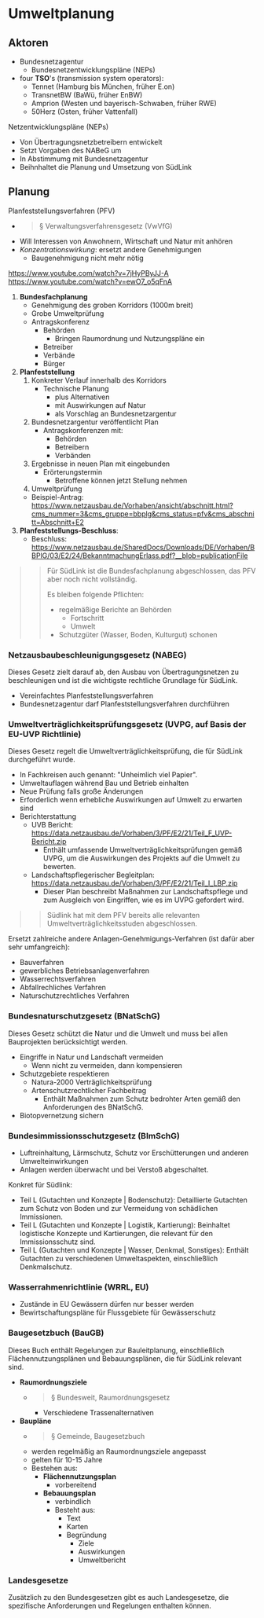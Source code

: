 # Umweltplanung

## Aktoren

-   Bundesnetzagentur
    -   Bundesnetzentwicklungspläne (NEPs)
-   four **TSO**'s (transmission system operators):
    -   Tennet (Hamburg bis München, früher E.on)
    -   TransnetBW (BaWü, früher EnBW)
    -   Amprion (Westen und bayerisch-Schwaben, früher RWE)
    -   50Herz (Osten, früher Vattenfall)

Netzentwicklungspläne (NEPs)

-   Von Übertragungsnetzbetreibern entwickelt
-   Setzt Vorgaben des NABeG um
-   In Abstimmumg mit Bundesnetzagentur
-   Beihnhaltet die Planung und Umsetzung von SüdLink

## Planung

Planfeststellungsverfahren (PFV)

-   > § Verwaltungsverfahrensgesetz (VwVfG)
-   Will Interessen von Anwohnern, Wirtschaft und Natur mit anhören
-   _Konzentrationswirkung_: ersetzt andere Genehmigungen
    -   Baugenehmigung nicht mehr nötig

https://www.youtube.com/watch?v=7jHyPByJJ-A
https://www.youtube.com/watch?v=ewO7_o5qFnA

1. **Bundesfachplanung**
    - Genehmigung des groben Korridors (1000m breit)
    - Grobe Umweltprüfung
    - Antragskonferenz
        - Behörden
            - Bringen Raumordnung und Nutzungspläne ein
        - Betreiber
        - Verbände
        - Bürger
2. **Planfeststellung**
    1. Konkreter Verlauf innerhalb des Korridors
        - Technische Planung
            - plus Alternativen
            - mit Auswirkungen auf Natur
            - als Vorschlag an Bundesnetzargentur
    2. Bundesnetzargentur veröffentlicht Plan
        - Antragskonferenzen mit:
            - Behörden
            - Betreibern
            - Verbänden
    3. Ergebnisse in neuen Plan mit eingebunden
        - Erörterungstermin
            - Betroffene können jetzt Stellung nehmen
    4. Umweltprüfung
    - Beispiel-Antrag: https://www.netzausbau.de/Vorhaben/ansicht/abschnitt.html?cms_nummer=3&cms_gruppe=bbplg&cms_status=pfv&cms_abschnitt=Abschnitt+E2
3. **Planfeststellungs-Beschluss**:
    - Beschluss: https://www.netzausbau.de/SharedDocs/Downloads/DE/Vorhaben/BBPlG/03/E2/24/BekanntmachungErlass.pdf?__blob=publicationFile

> > Für SüdLink ist die Bundesfachplanung abgeschlossen,
> > das PFV aber noch nicht vollständig.
> >
> > Es bleiben folgende Pflichten:
> >
> > -   regelmäßige Berichte an Behörden
> >     -   Fortschritt
> >     -   Umwelt
> > -   Schutzgüter (Wasser, Boden, Kulturgut) schonen

### Netzausbaubeschleunigungsgesetz (NABEG)

Dieses Gesetz zielt darauf ab, den Ausbau von Übertragungsnetzen zu beschleunigen und ist die wichtigste rechtliche Grundlage für SüdLink.

-   Vereinfachtes Planfeststellungsverfahren
-   Bundesnetzagentur darf Planfeststellungsverfahren durchführen

### Umweltverträglichkeitsprüfungsgesetz (UVPG, auf Basis der EU-UVP Richtlinie)

Dieses Gesetz regelt die Umweltverträglichkeitsprüfung, die für SüdLink durchgeführt wurde.

-   In Fachkreisen auch genannt: "Unheimlich viel Papier".
-   Umweltauflagen während Bau und Betrieb einhalten
-   Neue Prüfung falls große Änderungen
-   Erforderlich wenn erhebliche Auswirkungen auf Umwelt zu erwarten sind
-   Berichterstattung
    -   UVB Bericht: https://data.netzausbau.de/Vorhaben/3/PF/E2/21/Teil_F_UVP-Bericht.zip
        -   Enthält umfassende Umweltverträglichkeitsprüfungen gemäß UVPG, um die Auswirkungen des Projekts auf die Umwelt zu bewerten.
    -   Landschaftspflegerischer Begleitplan: https://data.netzausbau.de/Vorhaben/3/PF/E2/21/Teil_I_LBP.zip
        -   Dieser Plan beschreibt Maßnahmen zur Landschaftspflege und zum Ausgleich von Eingriffen, wie es im UVPG gefordert wird.

> > Südlink hat mit dem PFV bereits alle relevanten Umweltverträglichkeitsstuden abgeschlossen.

Ersetzt zahlreiche andere Anlagen-Genehmigungs-Verfahren (ist dafür aber sehr umfangreich):

-   Bauverfahren
-   gewerbliches Betriebsanlagenverfahren
-   Wasserrechtsverfahren
-   Abfallrechliches Verfahren
-   Naturschutzrechtliches Verfahren

### Bundesnaturschutzgesetz (BNatSchG)

Dieses Gesetz schützt die Natur und die Umwelt und muss bei allen Bauprojekten berücksichtigt werden.

-   Eingriffe in Natur und Landschaft vermeiden
    -   Wenn nicht zu vermeiden, dann kompensieren
-   Schutzgebiete respektieren
    -   Natura-2000 Verträglichkeitsprüfung
    -   Artenschutzrechtlicher Fachbeitrag
        -   Enthält Maßnahmen zum Schutz bedrohter Arten gemäß den Anforderungen des BNatSchG.
-   Biotopvernetzung sichern

### Bundesimmissionsschutzgesetz (BImSchG)

-   Luftreinhaltung, Lärmschutz, Schutz vor Erschütterungen und anderen Umwelteinwirkungen
-   Anlagen werden überwacht und bei Verstoß abgeschaltet.

Konkret für Südlink:

-   Teil L (Gutachten und Konzepte | Bodenschutz): Detaillierte Gutachten zum Schutz von Boden und zur Vermeidung von schädlichen Immissionen.
-   Teil L (Gutachten und Konzepte | Logistik, Kartierung): Beinhaltet logistische Konzepte und Kartierungen, die relevant für den Immissionsschutz sind.
-   Teil L (Gutachten und Konzepte | Wasser, Denkmal, Sonstiges): Enthält Gutachten zu verschiedenen Umweltaspekten, einschließlich Denkmalschutz.

### Wasserrahmenrichtlinie (WRRL, EU)

-   Zustände in EU Gewässern dürfen nur besser werden
-   Bewirtschaftungspläne für Flussgebiete für Gewässerschutz

### Baugesetzbuch (BauGB)

Dieses Buch enthält Regelungen zur Bauleitplanung, einschließlich Flächennutzungsplänen und Bebauungsplänen, die für SüdLink relevant sind.

-   **Raumordnungsziele**
    -   > § Bundesweit, Raumordnungsgesetz
        -   Verschiedene Trassenalternativen
-   **Baupläne**
    -   > § Gemeinde, Baugesetzbuch
    -   werden regelmäßig an Raumordnungsziele angepasst
    -   gelten für 10-15 Jahre
    -   Bestehen aus:
        -   **Flächennutzungsplan**
            -   vorbereitend
        -   **Bebauungsplan**
            -   verbindlich
            -   Besteht aus:
                -   Text
                -   Karten
                -   Begründung
                    -   Ziele
                    -   Auswirkungen
                    -   Umweltbericht

### Landesgesetze

Zusätzlich zu den Bundesgesetzen gibt es auch Landesgesetze, die spezifische Anforderungen und Regelungen enthalten können.
